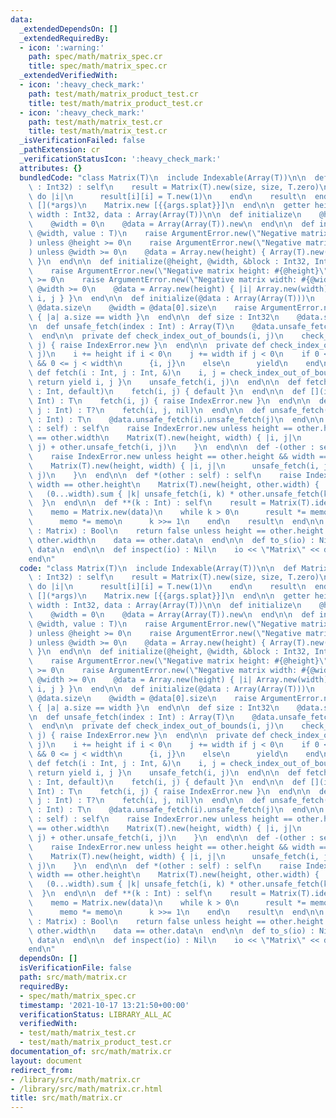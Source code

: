```yaml
---
data:
  _extendedDependsOn: []
  _extendedRequiredBy:
  - icon: ':warning:'
    path: spec/math/matrix_spec.cr
    title: spec/math/matrix_spec.cr
  _extendedVerifiedWith:
  - icon: ':heavy_check_mark:'
    path: test/math/matrix_product_test.cr
    title: test/math/matrix_product_test.cr
  - icon: ':heavy_check_mark:'
    path: test/math/matrix_test.cr
    title: test/math/matrix_test.cr
  _isVerificationFailed: false
  _pathExtension: cr
  _verificationStatusIcon: ':heavy_check_mark:'
  attributes: {}
  bundledCode: "class Matrix(T)\n  include Indexable(Array(T))\n\n  def Matrix.identity(size\
    \ : Int32) : self\n    result = Matrix(T).new(size, size, T.zero)\n    (0...size).each\
    \ do |i|\n      result[i][i] = T.new(1)\n    end\n    result\n  end\n\n  macro\
    \ [](*args)\n    Matrix.new [{{args.splat}}]\n  end\n\n  getter height : Int32,\
    \ width : Int32, data : Array(Array(T))\n\n  def initialize\n    @height = 0\n\
    \    @width = 0\n    @data = Array(Array(T)).new\n  end\n\n  def initialize(@height,\
    \ @width, value : T)\n    raise ArgumentError.new(\"Negative matrix height: #{@height}\"\
    ) unless @height >= 0\n    raise ArgumentError.new(\"Negative matrix width: #{@width}\"\
    ) unless @width >= 0\n    @data = Array.new(height) { Array(T).new(width, value)\
    \ }\n  end\n\n  def initialize(@height, @width, &block : Int32, Int32 -> T)\n\
    \    raise ArgumentError.new(\"Negative matrix height: #{@height}\") unless @height\
    \ >= 0\n    raise ArgumentError.new(\"Negative matrix width: #{@width}\") unless\
    \ @width >= 0\n    @data = Array.new(height) { |i| Array.new(width) { |j| yield\
    \ i, j } }\n  end\n\n  def initialize(@data : Array(Array(T)))\n    @height =\
    \ @data.size\n    @width = @data[0].size\n    raise ArgumentError.new unless @data.all?\
    \ { |a| a.size == width }\n  end\n\n  def size : Int32\n    @data.size\n  end\n\
    \n  def unsafe_fetch(index : Int) : Array(T)\n    @data.unsafe_fetch(index)\n\
    \  end\n\n  private def check_index_out_of_bounds(i, j)\n    check_index_out_of_bounds(i,\
    \ j) { raise IndexError.new }\n  end\n\n  private def check_index_out_of_bounds(i,\
    \ j)\n    i += height if i < 0\n    j += width if j < 0\n    if 0 <= i < height\
    \ && 0 <= j < width\n      {i, j}\n    else\n      yield\n    end\n  end\n\n \
    \ def fetch(i : Int, j : Int, &)\n    i, j = check_index_out_of_bounds(i, j) {\
    \ return yield i, j }\n    unsafe_fetch(i, j)\n  end\n\n  def fetch(i : Int, j\
    \ : Int, default)\n    fetch(i, j) { default }\n  end\n\n  def [](i : Int, j :\
    \ Int) : T\n    fetch(i, j) { raise IndexError.new }\n  end\n\n  def []?(i : Int,\
    \ j : Int) : T?\n    fetch(i, j, nil)\n  end\n\n  def unsafe_fetch(i : Int, j\
    \ : Int) : T\n    @data.unsafe_fetch(i).unsafe_fetch(j)\n  end\n\n  def +(other\
    \ : self) : self\n    raise IndexError.new unless height == other.height && width\
    \ == other.width\n    Matrix(T).new(height, width) { |i, j|\n      unsafe_fetch(i,\
    \ j) + other.unsafe_fetch(i, j)\n    }\n  end\n\n  def -(other : self) : self\n\
    \    raise IndexError.new unless height == other.height && width == other.width\n\
    \    Matrix(T).new(height, width) { |i, j|\n      unsafe_fetch(i, j) - other.unsafe_fetch(i,\
    \ j)\n    }\n  end\n\n  def *(other : self) : self\n    raise IndexError.new unless\
    \ width == other.height\n    Matrix(T).new(height, other.width) { |i, j|\n   \
    \   (0...width).sum { |k| unsafe_fetch(i, k) * other.unsafe_fetch(k, j) }\n  \
    \  }\n  end\n\n  def **(k : Int) : self\n    result = Matrix(T).identity(height)\n\
    \    memo = Matrix.new(data)\n    while k > 0\n      result *= memo if k.odd?\n\
    \      memo *= memo\n      k >>= 1\n    end\n    result\n  end\n\n  def ==(other\
    \ : Matrix) : Bool\n    return false unless height == other.height && width ==\
    \ other.width\n    data == other.data\n  end\n\n  def to_s(io) : Nil\n    io <<\
    \ data\n  end\n\n  def inspect(io) : Nil\n    io << \"Matrix\" << data\n  end\n\
    end\n"
  code: "class Matrix(T)\n  include Indexable(Array(T))\n\n  def Matrix.identity(size\
    \ : Int32) : self\n    result = Matrix(T).new(size, size, T.zero)\n    (0...size).each\
    \ do |i|\n      result[i][i] = T.new(1)\n    end\n    result\n  end\n\n  macro\
    \ [](*args)\n    Matrix.new [{{args.splat}}]\n  end\n\n  getter height : Int32,\
    \ width : Int32, data : Array(Array(T))\n\n  def initialize\n    @height = 0\n\
    \    @width = 0\n    @data = Array(Array(T)).new\n  end\n\n  def initialize(@height,\
    \ @width, value : T)\n    raise ArgumentError.new(\"Negative matrix height: #{@height}\"\
    ) unless @height >= 0\n    raise ArgumentError.new(\"Negative matrix width: #{@width}\"\
    ) unless @width >= 0\n    @data = Array.new(height) { Array(T).new(width, value)\
    \ }\n  end\n\n  def initialize(@height, @width, &block : Int32, Int32 -> T)\n\
    \    raise ArgumentError.new(\"Negative matrix height: #{@height}\") unless @height\
    \ >= 0\n    raise ArgumentError.new(\"Negative matrix width: #{@width}\") unless\
    \ @width >= 0\n    @data = Array.new(height) { |i| Array.new(width) { |j| yield\
    \ i, j } }\n  end\n\n  def initialize(@data : Array(Array(T)))\n    @height =\
    \ @data.size\n    @width = @data[0].size\n    raise ArgumentError.new unless @data.all?\
    \ { |a| a.size == width }\n  end\n\n  def size : Int32\n    @data.size\n  end\n\
    \n  def unsafe_fetch(index : Int) : Array(T)\n    @data.unsafe_fetch(index)\n\
    \  end\n\n  private def check_index_out_of_bounds(i, j)\n    check_index_out_of_bounds(i,\
    \ j) { raise IndexError.new }\n  end\n\n  private def check_index_out_of_bounds(i,\
    \ j)\n    i += height if i < 0\n    j += width if j < 0\n    if 0 <= i < height\
    \ && 0 <= j < width\n      {i, j}\n    else\n      yield\n    end\n  end\n\n \
    \ def fetch(i : Int, j : Int, &)\n    i, j = check_index_out_of_bounds(i, j) {\
    \ return yield i, j }\n    unsafe_fetch(i, j)\n  end\n\n  def fetch(i : Int, j\
    \ : Int, default)\n    fetch(i, j) { default }\n  end\n\n  def [](i : Int, j :\
    \ Int) : T\n    fetch(i, j) { raise IndexError.new }\n  end\n\n  def []?(i : Int,\
    \ j : Int) : T?\n    fetch(i, j, nil)\n  end\n\n  def unsafe_fetch(i : Int, j\
    \ : Int) : T\n    @data.unsafe_fetch(i).unsafe_fetch(j)\n  end\n\n  def +(other\
    \ : self) : self\n    raise IndexError.new unless height == other.height && width\
    \ == other.width\n    Matrix(T).new(height, width) { |i, j|\n      unsafe_fetch(i,\
    \ j) + other.unsafe_fetch(i, j)\n    }\n  end\n\n  def -(other : self) : self\n\
    \    raise IndexError.new unless height == other.height && width == other.width\n\
    \    Matrix(T).new(height, width) { |i, j|\n      unsafe_fetch(i, j) - other.unsafe_fetch(i,\
    \ j)\n    }\n  end\n\n  def *(other : self) : self\n    raise IndexError.new unless\
    \ width == other.height\n    Matrix(T).new(height, other.width) { |i, j|\n   \
    \   (0...width).sum { |k| unsafe_fetch(i, k) * other.unsafe_fetch(k, j) }\n  \
    \  }\n  end\n\n  def **(k : Int) : self\n    result = Matrix(T).identity(height)\n\
    \    memo = Matrix.new(data)\n    while k > 0\n      result *= memo if k.odd?\n\
    \      memo *= memo\n      k >>= 1\n    end\n    result\n  end\n\n  def ==(other\
    \ : Matrix) : Bool\n    return false unless height == other.height && width ==\
    \ other.width\n    data == other.data\n  end\n\n  def to_s(io) : Nil\n    io <<\
    \ data\n  end\n\n  def inspect(io) : Nil\n    io << \"Matrix\" << data\n  end\n\
    end\n"
  dependsOn: []
  isVerificationFile: false
  path: src/math/matrix.cr
  requiredBy:
  - spec/math/matrix_spec.cr
  timestamp: '2021-10-17 13:21:50+00:00'
  verificationStatus: LIBRARY_ALL_AC
  verifiedWith:
  - test/math/matrix_test.cr
  - test/math/matrix_product_test.cr
documentation_of: src/math/matrix.cr
layout: document
redirect_from:
- /library/src/math/matrix.cr
- /library/src/math/matrix.cr.html
title: src/math/matrix.cr
---
```

